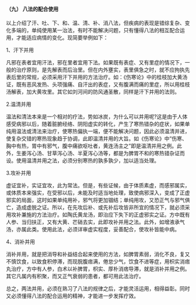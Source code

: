 #### （九）  八法的配合使用

以上介绍了汗、吐、下、和、温、清、补、消八法，但疾病的表现是错综复杂、变化多端的，单纯使用某一治法，有时不能解决问题，只有懂得八法的相互配合运用，才能适应病情的变化。现简要举例如下：

1、汗下并用

凡邪在表者宜用汗法，邪在里者宜用下法。如果既有表症、又有里症的情况下，一般的治疗原则，是先解表而后治里。但在内外壅实，表里俱急之时，就不应拘执先表后里的常规，必须采用汗下并用的方法治疗。如：《伤寒论》中的桂枝加大黄汤证，既有恶风发热、头项强痛、自汗出的表症，又有腹满而痛的里症，所以用桂枝汤解表，加大黄攻里。其它如刘河间的防风通圣散，同样是汗下并用的法则。

2.温清并用

温法和清法本来是一个相对的疗法，势如冰炭，为什么可以并用呢?这是由于人体感受病邪以后，随着脏腑经络、阴阳虚实的转化，产生了寒热错杂的症状，如果单纯用温法或清法来治疗，使寒热偏执一端，便不能解决问题，因此必须温清并进，使复杂交错的寒热现象趋于协调，此即温清并用的大旨。如《伤寒论》中”伤寒、胸中有热，胃中有邪气，腹中痛欲呕吐者，黄连汤主之”即是温清并用之例。此外，生姜泻心汤、甘草泻心汤、半夏泻心汤等，都是为脾胃不和的寒热错杂证而设。使用温清并用之法，必须分别寒热的孰多孰少，加以适当处理。

3.攻补并用

虚证宜补，实证宜攻，此为常法。但是，有些证候，由于体质素虚，而感邪属实，或体质本来强实，在受邪以后，未能及时适当地处理，致使病邪深入，变成了正虚邪实的局面，这时如果单纯用补，邪气将更加锢结；单纯用攻，又恐正气与邪气俱亡，造成虚脱之证。所以，在先攻后补、或先补后攻皆非所宜的情况下，就必须采用攻补兼施的方法治疗。如陶氏黄龙汤，即治应下失下的正虚邪实之证。方中既有人参、当归扶正，又有大黄、芒硝去实，此即攻补并用之法。此外，如增液承气汤，亦属此类。使用此法，必须详审虚实程度，妥善配合，使攻补皆能中病。

4、消补并用

消补并用，就是把消导和补益结合起来使用的方法，如脾胃素弱，消化不良，复又不慎饮食，以致食积停滞，而现脘腹痞满，倦怠少气，饮食不进等症，用枳实消痞丸治疗，方中有人参，白术以补脾胃，枳实、厚朴消痞导滞，就是消补并用之例。其它凡属内有积聚，而又正气衰弱的患者，都可用此法治疗。

总之，两法并用，必须在熟习了八法的规律之后，才能灵活运用，相得益彰。同时又必须懂得八法的配合运用的精神，才能进一步发挥疗效。
